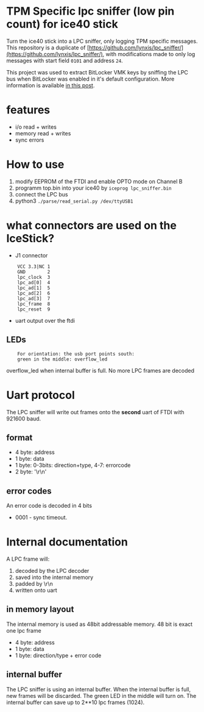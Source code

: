 # TPM Specific lpc sniffer (low pin count) for ice40 stick

Turn the ice40 stick into a LPC sniffer, only logging TPM specific messages. This repository is a duplicate of [https://github.com/lynxis/lpc_sniffer/](https://github.com/lynxis/lpc_sniffer/), with modifications made to only log messages with start field `0101` and address `24`.

This project was used to extract BitLocker VMK keys by sniffing the LPC bus when BitLocker was enabled in it's default configuration. More information is available [in this post](https://pulsesecurity.co.nz/articles/TPM-sniffing).

# features

- i/o read + writes
- memory read + writes
- sync errors

# How to use

1. modify EEPROM of the FTDI and enable OPTO mode on Channel B
1. programm top.bin into your ice40 by `iceprog lpc_sniffer.bin`
1. connect the LPC bus
1. python3 `./parse/read_serial.py /dev/ttyUSB1`

# what connectors are used on the IceStick?

- J1 connector
```
	VCC 3.3|NC 1
	GND        2
	lpc_clock  3
	lpc_ad[0]  4
	lpc_ad[1]  5
	lpc_ad[2]  6
	lpc_ad[3]  7
	lpc_frame  8
	lpc_reset  9
```
- uart output over the ftdi

## LEDs

```
	For orientation: the usb port points south:
	green in the middle: overflow_led
```

overflow\_led when internal buffer is full. No more LPC frames are decoded

# Uart protocol

The LPC sniffer will write out frames onto the **second** uart of FTDI with 921600 baud.

## format

- 4 byte: address
- 1 byte: data
- 1 byte: 0-3bits: direction+type, 4-7: errorcode
- 2 byte: '\r\n'

## error codes

An error code is decoded in 4 bits
- 0001 - sync timeout.

# Internal documentation

A LPC frame will:

1. decoded by the LPC decoder
2. saved into the internal memory
3. padded by \r\n
4. written onto uart

## in memory layout

The internal memory is used as 48bit addressable memory.
48 bit is exact one lpc frame

- 4 byte: address
- 1 byte: data
- 1 byte: direction/type + error code

## internal buffer

The LPC sniffer is using an internal buffer. When the internal buffer
is full, new frames will be discarded. The green LED in the middle will turn on.
The internal buffer can save up to 2\*\*10 lpc frames (1024).

